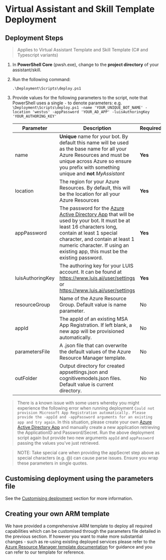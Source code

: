 # Virtual Assistant and Skill Template Deployment

## Deployment Steps 

> Applies to Virtual Assistant Template and Skill Template (C# and Typescript variants)

1. In **PowerShell Core** (pwsh.exe), change to the **project directory** of your assistant/skill.
2. Run the following command:
    ```shell
    .\Deployment\Scripts\deploy.ps1
    ```
3. Provide values for the following parameters to the script, note that PowerShell uses a single `-` to denote parameters: e.g. `\Deployment\Scripts\deploy.ps1 -name 'YOUR_UNIQUE_BOT_NAME' -location 'westus' -appPassword 'YOUR_AD_APP' -luisAuthoringKey 'YOUR_AUTHORING_KEY'`

    Parameter | Description | Required
    --------- | ----------- | --------
    name | **Unique** name for your bot. By default this name will be used as the base name for all your Azure Resources and must be unique across Azure so ensure you prefix with something unique and **not** *MyAssistant* | **Yes**
    location | The region for your Azure Resources. By default, this will be the location for all your Azure Resources | **Yes**
    appPassword | The password for the [Azure Active Directory App](https://ms.portal.azure.com/#blade/Microsoft_AAD_IAM/ActiveDirectoryMenuBlade/Overview) that will be used by your bot. It must be at least 16 characters long, contain at least 1 special character, and contain at least 1 numeric character. If using an existing app, this must be the existing password. | **Yes**
    luisAuthoringKey | The authoring key for your LUIS account. It can be found at https://www.luis.ai/user/settings or https://www.luis.ai/user/settings | **Yes**
    resourceGroup | Name of the Azure Resource Group. Default value is name parameter. | No
    appId | The appId of an existing MSA App Registration. If left blank, a new app will be provisioned automatically. | No
    parametersFile | A .json file that can overwrite the default values of the Azure Resource Manager template. | No
    outFolder | Output directory for created appsettings.json and cognitivemodels.json files. Default value is current directory. | No

> There is a known issue with some users whereby you might experience the following error when running deployment `Could not provision Microsoft App Registration automatically. Please provide the -appId and -appPassword arguments for an existing app and try again`. In this situation, please create your own [Azure Active Directory App](https://ms.portal.azure.com/#blade/Microsoft_AAD_IAM/ActiveDirectoryMenuBlade/Overview) and manually create a new application retrieving the ApplicationID and Password/Secret. Run the above deployment script again but provide two new arguments `appId` and `appPassword` passing the values you've just retrieved.

> NOTE: Take special care when providing the appSecret step above as special characters (e.g. @) can cause parse issues. Ensure you wrap these parameters in single quotes.

## Customising deployment using the parameters file

See the [Customising deployment](/docs/advanced/assistant/customisingdeployment.md) section for more information.

## Creating your own ARM template

We have provided a comprehensive ARM template to deploy all required capabilities which can be customised through the parameters file detailed in the previous section. If however you want to make more substantial changes - such as re-using existing deployed services please refer to the [Azure Resource Manager template documentation](https://docs.microsoft.com/en-us/azure/azure-resource-manager/resource-group-authoring-templates) for guidance and you can refer to our template for reference.